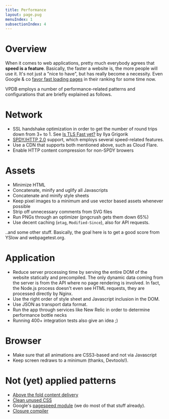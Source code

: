 ```yaml
---
title: Performance
layout: page.pug
menuIndex: 1
subsectionIndex: 4
---
```


# Overview

When it comes to web applications, pretty much everybody agrees that **speed is
a feature**. Basically, the faster a website is, the more people will use it.
It's not just a "nice to have", but has really become a necessity. Even Google
& co [favor fast loading pages](http://www.stevesouders.com/blog/2010/04/09/google-adds-site-speed-to-search-ranking/)
in their ranking for some time now.

VPDB employs a number of performance-related patterns and configurations that
are briefly explained as follows.

# Network

* SSL handshake optimization in order to get the number of round trips down 
  from 3+ to 1. See [Is TLS Fast yet?](https://istlsfastyet.com/) by Ilya 
  Grigorik
* [SPDY/HTTP 2.0](https://developers.google.com/speed/spdy/) support, which 
  employs several speed-related features.
* Use a CDN that supports both mentioned above, such as Cloud Flare.
* Enable HTTP content compression for non-SPDY browers

# Assets

* Minimize HTML
* Concatenate, minify and uglify all Javascripts
* Concatenate and minify style sheets
* Keep pixel images to a minimum and use vector based assets whenever possible
* Strip off unnecessary comments from SVG files
* Run PNGs through an optimizer (pngcrush gets them down 65%)
* Use decent caching (`etag`, `Modified-Since`), also for API requests.

..and some other stuff. Basically, the goal here is to get a good score from 
YSlow and webpagetest.org.

# Application

* Reduce server processing time by serving the entire DOM of the website 
  statically and precompiled. The only dynamic data coming from the server is
  from the API where no page rendering is involved. In fact, the Node.js 
  process doesn't even see HTML requests, they are processed directly by Nginx.
* Use the right order of style sheet and Javascript inclusion in the DOM.
* Use JSON as transport data format.
* Run the app through services like New Relic in order to determine performance
  bottle necks
* Running 400+ integration tests also give an idea ;)

# Browser

* Make sure that all animations are CSS3-based and not via Javascript
* Keep screen redraws to a minimum (thanks, Devtools!).

# Not (yet) applied patterns

* [Above the fold content delivery](https://github.com/addyosmani/critical)
* [Clean unused CSS](https://github.com/addyosmani/grunt-uncss)
* Google's [pagespeed module](https://developers.google.com/speed/) (we do most
  of that stuff already).
* [Closure compiler](http://closure-compiler.appspot.com/home)